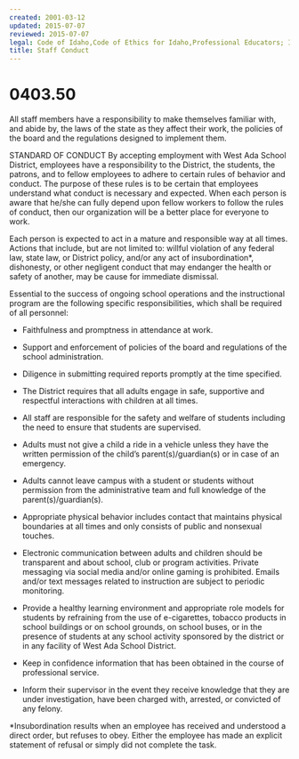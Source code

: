 ```yaml
---
created: 2001-03-12
updated: 2015-07-07
reviewed: 2015-07-07
legal: Code of Idaho,Code of Ethics for Idaho,Professional Educators; IDAPA,08.02.02.076,
title: Staff Conduct
---
```


# 0403.50 

All staff members have a responsibility to make themselves familiar with, and abide by, the laws of the state as they
affect their work, the policies of the board and the regulations designed to implement them.

STANDARD OF CONDUCT
By accepting employment with West Ada School District, employees have a responsibility to the District, the
students, the patrons, and to fellow employees to adhere to certain rules of behavior and conduct. The purpose of
these rules is to be certain that employees understand what conduct is necessary and expected. When each person
is aware that he/she can fully depend upon fellow workers to follow the rules of conduct, then our organization will
be a better place for everyone to work.

Each person is expected to act in a mature and responsible way at all times. Actions that include, but are not limited
to: willful violation of any federal law, state law, or District policy, and/or any act of insubordination*, dishonesty, or
other negligent conduct that may endanger the health or safety of another, may be cause for immediate dismissal.

Essential to the success of ongoing school operations and the instructional program are the following specific
responsibilities, which shall be required of all personnel:


- Faithfulness and promptness in attendance at work.


- Support and enforcement of policies of the board and regulations of the school administration.


- Diligence in submitting required reports promptly at the time specified.


- The District requires that all adults engage in safe, supportive and respectful interactions with children at all
times.


- All staff are responsible for the safety and welfare of students including the need to ensure that students are
supervised.


- Adults must not give a child a ride in a vehicle unless they have the written permission of the child’s
parent(s)/guardian(s) or in case of an emergency.


- Adults cannot leave campus with a student or students without permission from the administrative team and
full knowledge of the parent(s)/guardian(s).


- Appropriate physical behavior includes contact that maintains physical boundaries at all times and only consists
of public and nonsexual touches.


- Electronic communication between adults and children should be transparent and about school, club or
program activities. Private messaging via social media and/or online gaming is prohibited. Emails and/or text
messages related to instruction are
subject to periodic monitoring.


- Provide a healthy learning environment and appropriate role models for students by refraining from the use of
e-cigarettes, tobacco products in school buildings or on school grounds, on school buses, or in the presence of
students at any school activity
sponsored by the district or in any facility of West Ada School District.


- Keep in confidence information that has been obtained in the course of professional service.


- Inform their supervisor in the event they receive knowledge that they are under investigation, have been
charged with, arrested, or convicted of any felony.

*Insubordination results when an employee has received and understood a direct order, but refuses to obey. Either
the employee has made an explicit statement of refusal or simply did not complete the task.

